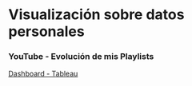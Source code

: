 # Visualización sobre datos personales
### YouTube - Evolución de mis Playlists

[Dashboard - Tableau](https://biancabalzarini.github.io/infovis/DatosPersonales/Dashboard.html)
